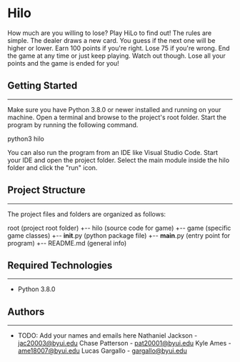 # Hilo

How much are you willing to lose? Play HiLo to find out! The rules are
simple. The dealer draws a new card. You guess if the next one will be higher or
lower. Earn 100 points if you're right. Lose 75 if you're wrong. End the game at
any time or just keep playing. Watch out though. Lose all your points and the
game is ended for you!

## Getting Started

---

Make sure you have Python 3.8.0 or newer installed and running on your machine.
Open a terminal and browse to the project's root folder. Start the program by
running the following command.

python3 hilo

You can also run the program from an IDE like Visual Studio Code. Start your IDE
and open the project folder. Select the main module inside the hilo folder and
click the "run" icon.

## Project Structure

---

The project files and folders are organized as follows:

root (project root folder)
+-- hilo (source code for game)
+-- game (specific game classes)
+-- **init**.py (python package file)
+-- **main**.py (entry point for program)
+-- README.md (general info)

## Required Technologies

---

- Python 3.8.0

## Authors

---

- TODO: Add your names and emails here
  Nathaniel Jackson - jac20003@byui.edu
  Chase Patterson - pat20001@byui.edu
  Kyle Ames - ame18007@byui.edu
  Lucas Gargallo - gargallo@byui.edu
